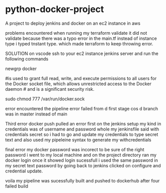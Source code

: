 # python-docker-project
A project to deploy jenkins and docker on an ec2 instance in aws

problems encountered when running my terraform validate it did not validate because there was a typo error in the main.tf instead of instance type i typed tnstant type. which made terraform to keep throwing error.


SOLUTION
on vscode ssh to your ec2 instance jenkins server and run the following commands

newgrp docker

 #is used to grant full read, write, and execute permissions to all users for the Docker socket file, which allows unrestricted access to the Docker daemon # and is a significant security risk.

sudo chmod 777 /var/run/docker.sock    

error encountered the pipeline error failed from d first stage cos d branch was in master instead of main

Third error docker push pulled an error first on the jenkins setup my kind in credentials was of username and password whole my jenkinsfile said with credentials secret
so i had to go and update my credentials to type secret text and also used my pipeleine syntax to generate my withcredentials

final error my docker password was incorect to be sure of the right password i went to my local machine and on the project directory ran my docker login once it showed login sucessfull i used the same password in my secret text password by going back to jenkins clicked on configure and credential update.

voila my pipeline was sucessfully built and pushed to dockerhub after four failed build
